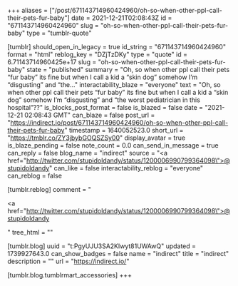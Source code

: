 +++
aliases = ["/post/671143714960424960/oh-so-when-other-ppl-call-their-pets-fur-baby"]
date = 2021-12-21T02:08:43Z
id = "671143714960424960"
slug = "oh-so-when-other-ppl-call-their-pets-fur-baby"
type = "tumblr-quote"

[tumblr]
should_open_in_legacy = true
id_string = "671143714960424960"
format = "html"
reblog_key = "DZjTzDKy"
type = "quote"
id = 6.71143714960425e+17
slug = "oh-so-when-other-ppl-call-their-pets-fur-baby"
state = "published"
summary = "Oh, so when other ppl call their pets “fur baby” its fine but when I call a kid a “skin dog” somehow I’m “disgusting” and “the..."
interactability_blaze = "everyone"
text = "Oh, so when other ppl call their pets &ldquo;fur baby&rdquo; its fine but when I call a kid a &ldquo;skin dog&rdquo; somehow I&rsquo;m &ldquo;disgusting&rdquo; and &ldquo;the worst pediatrician in this hospital&rdquo;??"
is_blocks_post_format = false
is_blazed = false
date = "2021-12-21 02:08:43 GMT"
can_blaze = false
post_url = "https://indirect.io/post/671143714960424960/oh-so-when-other-ppl-call-their-pets-fur-baby"
timestamp = 1640052523.0
short_url = "https://tmblr.co/ZY3jbybGOQSZSy00"
display_avatar = true
is_blaze_pending = false
note_count = 0.0
can_send_in_message = true
can_reply = false
blog_name = "indirect"
source = "<a href=\"http://twitter.com/stupidoldandy/status/1200006990799364098\">@stupidoldandy</a>"
can_like = false
interactability_reblog = "everyone"
can_reblog = false

[tumblr.reblog]
comment = "<p><a href=\"http://twitter.com/stupidoldandy/status/1200006990799364098\">@stupidoldandy</a></p>"
tree_html = ""

[tumblr.blog]
uuid = "t:PgyUJU3SA2Klwyt81UWAwQ"
updated = 1739927643.0
can_show_badges = false
name = "indirect"
title = "indirect"
description = ""
url = "https://indirect.io/"

[tumblr.blog.tumblrmart_accessories]
+++
